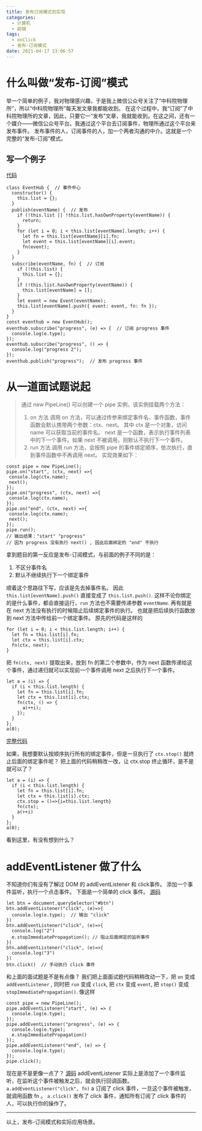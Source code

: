 ```yaml
---
title: 发布订阅模式的实现
categories:
  - 计算机
  - 前端
tags:
  - onClick
  - 发布-订阅模式
date: 2021-04-17 23:06:57
---
```


# 什么叫做“发布-订阅”模式
举一个简单的例子，我对物理感兴趣，于是我上微信公众号关注了“中科院物理所”，所以“中科院物理所”每天发文章我都能收到。
在这个过程中，我“订阅”了中科院物理所的文章，因此，只要它一“发布”文章，我就能收到。在这之间，还有一个媒介——微信公众号平台。我通过这个平台去订阅事件，物理所通过这个平台来发布事件。
发布事件的人，订阅事件的人，加一个两者沟通的中介。这就是一个完整的“发布-订阅”模式。

## 写一个例子
[代码](https://codesandbox.io/s/fabu-dingyue-74pyv)
```
class EventHub {  // 事件中心
  constructor() {
    this.list = {};
  }
  publish(eventName) {  // 发布
    if (!this.list || !this.list.hasOwnProperty(eventName)) {
      return;
    }
    for (let i = 0; i < this.list[eventName].length; i++) {
      let fn = this.list[eventName][i].fn;
      let event = this.list[eventName][i].event;
      fn(event);
    }
  }
  subscribe(eventName, fn) {  // 订阅
    if (!this.list) {
      this.list = {};
    }
    if (!this.list.hasOwnProperty(eventName)) {
      this.list[eventName] = [];
    }
    let event = new Event(eventName);
    this.list[eventName].push({ event: event, fn: fn });
  }
}
const eventhub = new EventHub();
eventhub.subscribe("progress", (e) => {  // 订阅 progress 事件
  console.log(e.type);
});
eventhub.subscribe("progress", () => {
  console.log("progress 2");
});
eventhub.publish("progress");  // 发布 progress 事件
```

# 从一道面试题说起
> 通过 new PipeLine() 可以创建一个 pipe 实例，该实例挂载两个方法：
> 1. on 方法
> 调用 on 方法，可以通过传参来绑定事件名、事件函数，事件函数会默认携带两个参数：ctx、next。
> 其中 ctx 是一个对象，访问 name 可以获取当前的事件名。
> next 是一个函数，表示执行事件列表中的下一个事件。如果 next 不被调用，则默认不执行下一个事件。
> 2. run 方法
> 调用 run 方法，会按照 pipe 的事件绑定顺序，依次执行，直到事件函数中不再调用 next。
> 实现效果如下：
```
const pipe = new PipeLine();
pipe.on("start", (ctx, next) =>{
 console.log(ctx.name);
 next();
});
pipe.on("progress", (ctx, next) =>{
 console.log(ctx.name);
});
pipe.on("end", (ctx, next) =>{
 console.log(ctx.name);
 next();
});
pipe.run();
// 输出结果："start" "progress"
// 因为 progress 没有执行 next() , 因此后面绑定的 "end" 不执行
```

拿到题目的第一反应是发布-订阅模式，与前面的例子不同的是：
1. 不区分事件名
2. 默认不继续执行下一个绑定事件

顺着这个思路往下写，应该是先去掉事件名。
因此 `this.list[eventName].push()` 直接变成了 `this.list.push()`.
这样不论你绑定的是什么事件，都会直接运行，`run` 方法也不需要传递参数 `eventName`.
再有就是在 next 方法没有执行的时候阻止后续绑定事件的执行。
也就是把后续执行函数放到 next 方法中传给前一个绑定事件。
原先的代码是这样的
```
for (let i = 0; i < this.list.length; i++) {
  let fn = this.list[i].fn;
  let ctx = this.list[i].ctx;
  fn(ctx, next);
}
```
把 `fn(ctx, next)` 提取出来，放到 fn 的第二个参数中，作为 next 函数传递给这个事件，通过递归就可以实现前一个事件调用 next 之后执行下一个事件。
```
let a = (i) => {
  if (i < this.list.length) {
    let fn = this.list[i].fn;
    let ctx = this.list[i].ctx;
    fn(ctx, () => {
      a(++i);
    });
  }
};
a(0);
```
[完整代码](https://codesandbox.io/s/class-pipelinemianshiti-5urhw?file=/src/index.js)

如果，我想要默认按顺序执行所有的绑定事件，但是一旦执行了 `ctx.stop()` 就终止后面的绑定事件呢？
把上面的代码稍稍改一改，让 ctx.stop 终止循环，是不是就可以了？
```
let a = (i) => {
  if (i < this.list.length) {
    let fn = this.list[i].fn;
    let ctx = this.list[i].ctx;
    ctx.stop = ()=>{i=this.list.length}
    fn(ctx);
    a(++i)
  }
};
a(0);
```
看到这里，有没有想到什么？

# addEventListener 做了什么
不知道你们有没有了解过 DOM 的 addEventListener 和 click事件。
添加一个事件监听，执行一个点击事件。
下面是一个简单的 click 事件。
[源码](https://jsbin.com/noqitor/4/edit?js,console,output)
```
let btn = document.querySelector("#btn")
btn.addEventListener("click", (e)=>{
  console.log(e.type);  // 输出 "click"
})
btn.addEventListener("click", (e)=>{
  console.log("2")
  e.stopImmediatePropagation(); // 阻止后面绑定的监听事件
})
btn.addEventListener("click", (e)=>{
  console.log("3")
})
btn.click()  // 手动执行 click 事件
```
和上面的面试题是不是有点像？
我们把上面面试题代码稍稍改动一下，把 `on` 变成 `addEventListener` , 同时把 `run` 变成 `click`, 把 `ctx` 变成 `event`, 把 `stop()` 变成 `stopImmediatePropagation()`.
像这样
```
const pipe = new PipeLine();
pipe.addEventListener("start", (e) => {
  console.log(e.type);
});
pipe.addEventListener("progress", (e) => {
  console.log(e.type);
  e.stopImmediatePropagation()
});
pipe.addEventListener("end", (e) => {
  console.log(e.type);
});
pipe.click();
```
现在是不是更像一点了？
[源码](https://codesandbox.io/s/monionclickdefabu-dingyue-8wmbp?file=/src/index.js)
addEventListener 实际上是添加了一个事件监听，在监听这个事件被触发之后，就会执行回调函数。
`a.addEventListener("click", fn)` a 订阅了 click 事件，一旦这个事件被触发，就调用函数 fn 。
`a.click()` 发布了 click 事件，通知所有订阅了 click 事件的人，可以执行你的操作了。

-------

以上，发布-订阅模式和实际应用场景。